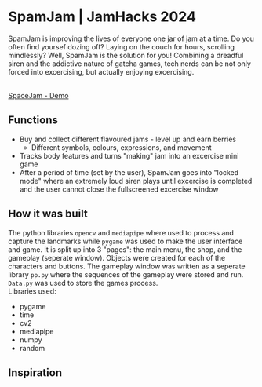 # SpamJam | JamHacks 2024
SpamJam is improving the lives of everyone one jar of jam at a time. Do you often find yoursef dozing off? Laying on the couch for hours, scrolling mindlessly? Well, SpamJam is the solution for you! Combining a dreadful siren and the addictive nature of gatcha games, tech nerds can be not only forced into excercising, but actually enjoying excercising. <br><br>

[SpaceJam - Demo](https://www.youtube.com/watch?v=fkfGmcQMPg4)

## Functions
- Buy and collect different flavoured jams - level up and earn berries
   - Different symbols, colours, expressions, and movement
- Tracks body features and turns "making" jam into an excercise mini game
- After a period of time (set by the user), SpamJam goes into "locked mode" where an extremely loud siren plays until excercise is completed and the user cannot close the fullscreened excercise window

## How it was built
The python libraries `opencv` and `mediapipe` where used to process and capture the landmarks while `pygame` was used to make the user interface and game. It is split up into 3 "pages": the main menu, the shop, and the gameplay (seperate window). Objects were created for each of the characters and buttons. The gameplay window was written as a seperate library `pp.py` where the sequences of the gameplay were stored and run. `Data.py` was used to store the games process. <br>
Libraries used:
- pygame
- time
- cv2
- mediapipe
- numpy
- random

## Inspiration
